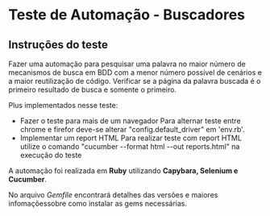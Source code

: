 # Teste de Automação - Buscadores

## Instruções do teste

Fazer uma automação para pesquisar uma palavra no maior número de mecanismos de
busca em BDD com a menor número possível de cenários e a maior reutilização de código.
Verificar se a página da palavra buscada é o primeiro resultado de busca e somente o primeiro.

Plus implementados nesse teste:
- Fazer o teste para mais de um navegador
  Para alternar teste entre chrome e firefor deve-se alterar "config.default_driver" em 'env.rb'.
- Implementar um report HTML
  Para realizar teste com report HTML utilize o comando "cucumber --format html --out reports.html" na execução do teste

A automação foi realizada em **Ruby** utilizando **Capybara, Selenium e Cucumber**.

No arquivo *Gemfile* encontrará detalhes das versões e maiores infomaçõessobre como instalar as gems necessárias.

